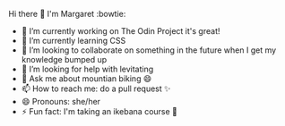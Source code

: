 Hi there 👋 I'm Margaret :bowtie:

- 🔭 I’m currently working on The Odin Project it's great!
- 🌱 I’m currently learning CSS
- 👯 I’m looking to collaborate on something in the future when I get my knowledge bumped up
- 🤔 I’m looking for help with levitating
- 💬 Ask me about mountian biking :smile:
- 📫 How to reach me: do a pull request :sparkles:
- 😄 Pronouns: she/her
- ⚡ Fun fact: I'm taking an ikebana course :herb:

